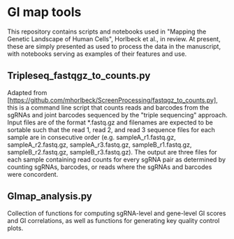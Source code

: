 # GI map tools
This repository contains scripts and notebooks used in "Mapping the Genetic Landscape of Human Cells", Horlbeck et al., in review. At present, these are simply presented as used to process the data in the manuscript, with notebooks serving as examples of their features and use.

## Tripleseq_fastqgz_to_counts.py
Adapted from [https://github.com/mhorlbeck/ScreenProcessing/fastqgz_to_counts.py], this is a command line script that counts reads and barcodes from the sgRNAs and joint barcodes sequenced by the "triple sequencing" approach. Input files are of the format *.fastq.gz and filenames are expected to be sortable such that the read 1, read 2, and read 3 sequence files for each sample are in consecutive order (e.g. sampleA_r1.fastq.gz, sampleA_r2.fastq.gz, sampleA_r3.fastq.gz, sampleB_r1.fastq.gz, sampleB_r2.fastq.gz, sampleB_r3.fastq.gz). The output are three files for each sample containing read counts for every sgRNA pair as determined by counting sgRNAs, barcodes, or reads where the sgRNAs and barcodes were concordent.

## GImap_analysis.py
Collection of functions for computing sgRNA-level and gene-level GI scores and GI correlations, as well as functions for generating key quality control plots.
